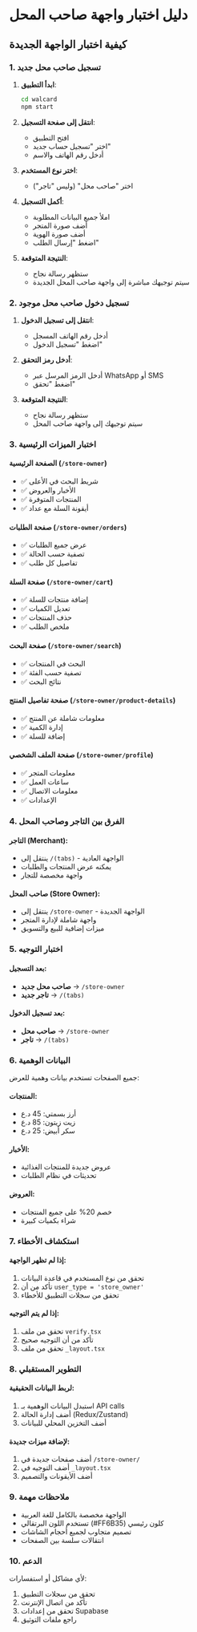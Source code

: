 # دليل اختبار واجهة صاحب المحل

## كيفية اختبار الواجهة الجديدة

### 1. تسجيل صاحب محل جديد

1. **ابدأ التطبيق**:
   ```bash
   cd walcard
   npm start
   ```

2. **انتقل إلى صفحة التسجيل**:
   - افتح التطبيق
   - اختر "تسجيل حساب جديد"
   - أدخل رقم الهاتف والاسم

3. **اختر نوع المستخدم**:
   - اختر "صاحب محل" (وليس "تاجر")

4. **أكمل التسجيل**:
   - املأ جميع البيانات المطلوبة
   - أضف صورة المتجر
   - أضف صورة الهوية
   - اضغط "إرسال الطلب"

5. **النتيجة المتوقعة**:
   - ستظهر رسالة نجاح
   - سيتم توجيهك مباشرة إلى واجهة صاحب المحل الجديدة

### 2. تسجيل دخول صاحب محل موجود

1. **انتقل إلى تسجيل الدخول**:
   - أدخل رقم الهاتف المسجل
   - اضغط "تسجيل الدخول"

2. **أدخل رمز التحقق**:
   - أدخل الرمز المرسل عبر WhatsApp أو SMS
   - اضغط "تحقق"

3. **النتيجة المتوقعة**:
   - ستظهر رسالة نجاح
   - سيتم توجيهك إلى واجهة صاحب المحل

### 3. اختبار الميزات الرئيسية

#### الصفحة الرئيسية (`/store-owner`)
- ✅ شريط البحث في الأعلى
- ✅ الأخبار والعروض
- ✅ المنتجات المتوفرة
- ✅ أيقونة السلة مع عداد

#### صفحة الطلبات (`/store-owner/orders`)
- ✅ عرض جميع الطلبات
- ✅ تصفية حسب الحالة
- ✅ تفاصيل كل طلب

#### صفحة السلة (`/store-owner/cart`)
- ✅ إضافة منتجات للسلة
- ✅ تعديل الكميات
- ✅ حذف المنتجات
- ✅ ملخص الطلب

#### صفحة البحث (`/store-owner/search`)
- ✅ البحث في المنتجات
- ✅ تصفية حسب الفئة
- ✅ نتائج البحث

#### صفحة تفاصيل المنتج (`/store-owner/product-details`)
- ✅ معلومات شاملة عن المنتج
- ✅ إدارة الكمية
- ✅ إضافة للسلة

#### صفحة الملف الشخصي (`/store-owner/profile`)
- ✅ معلومات المتجر
- ✅ ساعات العمل
- ✅ معلومات الاتصال
- ✅ الإعدادات

### 4. الفرق بين التاجر وصاحب المحل

#### التاجر (Merchant):
- ينتقل إلى `/(tabs)` - الواجهة العادية
- يمكنه عرض المنتجات والطلبات
- واجهة مخصصة للتجار

#### صاحب المحل (Store Owner):
- ينتقل إلى `/store-owner` - الواجهة الجديدة
- واجهة شاملة لإدارة المتجر
- ميزات إضافية للبيع والتسويق

### 5. اختبار التوجيه

#### بعد التسجيل:
- **صاحب محل جديد** → `/store-owner`
- **تاجر جديد** → `/(tabs)`

#### بعد تسجيل الدخول:
- **صاحب محل** → `/store-owner`
- **تاجر** → `/(tabs)`

### 6. البيانات الوهمية

جميع الصفحات تستخدم بيانات وهمية للعرض:

#### المنتجات:
- أرز بسمتي: 45 د.ع
- زيت زيتون: 85 د.ع
- سكر أبيض: 25 د.ع

#### الأخبار:
- عروض جديدة للمنتجات الغذائية
- تحديثات في نظام الطلبات

#### العروض:
- خصم 20% على جميع المنتجات
- شراء بكميات كبيرة

### 7. استكشاف الأخطاء

#### إذا لم تظهر الواجهة:
1. تحقق من نوع المستخدم في قاعدة البيانات
2. تأكد من أن `user_type = 'store_owner'`
3. تحقق من سجلات التطبيق للأخطاء

#### إذا لم يتم التوجيه:
1. تحقق من ملف `verify.tsx`
2. تأكد من أن التوجيه صحيح
3. تحقق من ملف `_layout.tsx`

### 8. التطوير المستقبلي

#### لربط البيانات الحقيقية:
1. استبدل البيانات الوهمية بـ API calls
2. أضف إدارة الحالة (Redux/Zustand)
3. أضف التخزين المحلي للبيانات

#### لإضافة ميزات جديدة:
1. أضف صفحات جديدة في `/store-owner/`
2. أضف التوجيه في `_layout.tsx`
3. أضف الأيقونات والتصميم

### 9. ملاحظات مهمة

- الواجهة مخصصة بالكامل للغة العربية
- تستخدم اللون البرتقالي (#FF6B35) كلون رئيسي
- تصميم متجاوب لجميع أحجام الشاشات
- انتقالات سلسة بين الصفحات

### 10. الدعم

لأي مشاكل أو استفسارات:
1. تحقق من سجلات التطبيق
2. تأكد من اتصال الإنترنت
3. تحقق من إعدادات Supabase
4. راجع ملفات التوثيق 